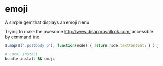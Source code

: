 emoji
=====

A simple gem that displays an emoji menu

Trying to make the awesome http://www.disapprovallook.com/ accessible by command line.

```javascript
$.map($('.postbody p'), function(node) { return node.textContent; } ).join("\n")
```

```ruby
# Local Install
bundle install && emoji
```